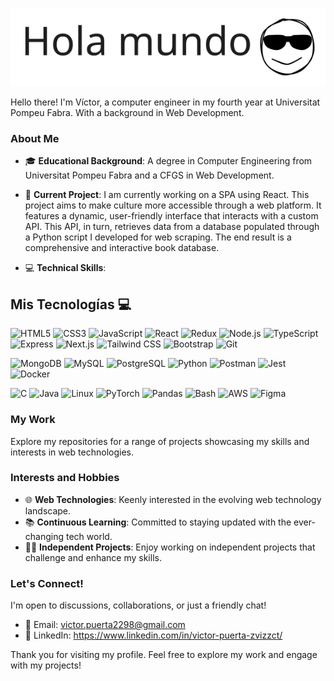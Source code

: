 
<p align="center">
  <img src="git.svg" alt="Hola mundo!"/>
</p>

  
Hello there! I'm Víctor, a computer engineer in my fourth year at Universitat Pompeu Fabra. With a background in Web Development.

### About Me

- 🎓 **Educational Background**: A degree in Computer Engineering from Universitat Pompeu Fabra and a CFGS in Web Development.

- 🚀 **Current Project**: I am currently working on a SPA using React. This project aims to make culture more accessible through a web platform. It features a dynamic, user-friendly interface that interacts with a custom API. This API, in turn, retrieves data from a database populated through a Python script I developed for web scraping. The end result is a comprehensive and interactive book database.

- 💻 **Technical Skills**:
## Mis Tecnologías 💻

![HTML5](https://img.shields.io/badge/html5-%23E34F26.svg?style=for-the-badge&logo=html5&logoColor=white)
![CSS3](https://img.shields.io/badge/css3-%231572B6.svg?style=for-the-badge&logo=css3&logoColor=white)
![JavaScript](https://img.shields.io/badge/javascript-%23323330.svg?style=for-the-badge&logo=javascript&logoColor=%23F7DF1E)
![React](https://img.shields.io/badge/react-%2320232a.svg?style=for-the-badge&logo=react&logoColor=%2361DAFB)
![Redux](https://img.shields.io/badge/redux-%23593d88.svg?style=for-the-badge&logo=redux&logoColor=white)
![Node.js](https://img.shields.io/badge/node.js-%23339933.svg?style=for-the-badge&logo=nodedotjs&logoColor=white)
![TypeScript](https://img.shields.io/badge/typescript-%23007ACC.svg?style=for-the-badge&logo=typescript&logoColor=white)
![Express](https://img.shields.io/badge/express-%23000000.svg?style=for-the-badge&logo=express&logoColor=white)
![Next.js](https://img.shields.io/badge/Next-black?style=for-the-badge&logo=next.js&logoColor=white)
![Tailwind CSS](https://img.shields.io/badge/tailwindcss-%2338B2AC.svg?style=for-the-badge&logo=tailwind-css&logoColor=white)
![Bootstrap](https://img.shields.io/badge/bootstrap-%23563D7C.svg?style=for-the-badge&logo=bootstrap&logoColor=white)
![Git](https://img.shields.io/badge/git-%23F05033.svg?style=for-the-badge&logo=git&logoColor=white)

![MongoDB](https://img.shields.io/badge/mongodb-%2347A248.svg?style=for-the-badge&logo=mongodb&logoColor=white)
![MySQL](https://img.shields.io/badge/mysql-%2300f.svg?style=for-the-badge&logo=mysql&logoColor=white)
![PostgreSQL](https://img.shields.io/badge/postgresql-%23336791.svg?style=for-the-badge&logo=postgresql&logoColor=white)
![Python](https://img.shields.io/badge/python-3670A0?style=for-the-badge&logo=python&logoColor=ffdd54)
![Postman](https://img.shields.io/badge/postman-%23FF6C37.svg?style=for-the-badge&logo=postman&logoColor=white)
![Jest](https://img.shields.io/badge/-jest-%23C21325?style=for-the-badge&logo=jest&logoColor=white)
![Docker](https://img.shields.io/badge/docker-%232496ED.svg?style=for-the-badge&logo=docker&logoColor=white)

![C](https://img.shields.io/badge/c-%23A8B9CC.svg?style=for-the-badge&logo=c&logoColor=white)
![Java](https://img.shields.io/badge/java-%23ED8B00.svg?style=for-the-badge&logo=openjdk&logoColor=white)
![Linux](https://img.shields.io/badge/linux-%23FCC624.svg?style=for-the-badge&logo=linux&logoColor=black)
![PyTorch](https://img.shields.io/badge/pytorch-%23EE4C2C.svg?style=for-the-badge&logo=pytorch&logoColor=white)
![Pandas](https://img.shields.io/badge/pandas-%23150458.svg?style=for-the-badge&logo=pandas&logoColor=white)
![Bash](https://img.shields.io/badge/bash-%234EAA25.svg?style=for-the-badge&logo=gnubash&logoColor=white)
![AWS](https://img.shields.io/badge/aws-%23232F3E.svg?style=for-the-badge&logo=amazonaws&logoColor=white)
![Figma](https://img.shields.io/badge/figma-%23F24E1E.svg?style=for-the-badge&logo=figma&logoColor=white)




### My Work

Explore my repositories for a range of projects showcasing my skills and interests in web technologies.

### Interests and Hobbies

- 🌐 **Web Technologies**: Keenly interested in the evolving web technology landscape.
- 📚 **Continuous Learning**: Committed to staying updated with the ever-changing tech world.
- 👨‍💻 **Independent Projects**: Enjoy working on independent projects that challenge and enhance my skills.

### Let's Connect!

I'm open to discussions, collaborations, or just a friendly chat!

- 📧 Email: victor.puerta2298@gmail.com
- 🔗 LinkedIn: https://www.linkedin.com/in/victor-puerta-zvizzct/

Thank you for visiting my profile. Feel free to explore my work and engage with my projects!


